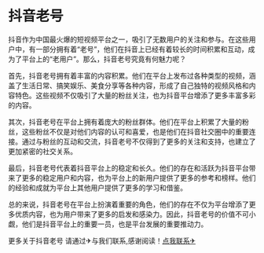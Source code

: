 # 抖音老号

抖音作为中国最火爆的短视频平台之一，吸引了无数用户的关注和参与。在这些用户中，有一部分拥有着“老号”，他们在抖音上已经有着较长的时间积累和互动，成为了平台上的“老用户”。那么，抖音老号究竟有何魅力呢？

首先，抖音老号拥有着丰富的内容积累。他们在平台上发布过各种类型的视频，涵盖了生活日常、搞笑娱乐、美食分享等各种内容，形成了自己独特的视频风格和内容特色。这些视频不仅吸引了大量的粉丝关注，也为抖音平台增添了更多丰富多彩的内容。

其次，抖音老号在平台上拥有着庞大的粉丝群体。他们在平台上积累了大量的粉丝，这些粉丝不仅是对他们内容的认可和喜爱，也是他们在抖音社交圈中的重要连接。通过与粉丝的互动和交流，抖音老号不仅得到了更多的关注和支持，也建立了更加紧密的社交关系。

最后，抖音老号代表着抖音平台上的稳定和长久。他们的存在和活跃为抖音平台带来了更多的稳定用户和内容，也为平台上的新用户提供了更多的参考和榜样。他们的经验和成就为平台上其他用户提供了更多的学习和借鉴。

总的来说，抖音老号在平台上扮演着重要的角色，他们的存在不仅为平台增添了更多优质内容，也为用户带来了更多的启发和感染力。因此，抖音老号的价值不可小觑，他们是抖音平台上的重要一员，也是平台发展的重要推动力。

更多关于抖音老号 请通过✈与我们联系,感谢阅读！[点我联系✈](https://news.G208.com)